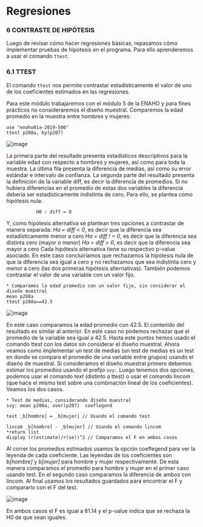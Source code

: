 # Regresiones

### 6 CONTRASTE DE HIPÓTESIS

Luego de revisar cómo hacer regresiones básicas, repasamos cómo implementar pruebas de hipótesis en el programa. Para ello aprenderemos a usar el comando `ttest`.

### 6.1 TTEST

El comando `ttest` nos permite contrastar estadísticamente el valor de uno de los coeficientes estimados en las regresiones.

Para este módulo trabajaremos con el módulo 5 de la ENAHO y para fines prácticos no consideraremos el diseño muestral. Comparemos la edad promedio en la muestra entre hombres y mujeres:

```
use "enaho01a-2019-500"
ttest p208a, by(p207)	
```

![image](https://user-images.githubusercontent.com/106888200/224228471-c683ec1f-db09-43a5-9bbc-d1ae452c48cf.png)

La primera parte del resultado presenta estadísticos descriptivos para la variable edad con respecto a hombres y mujeres, así como para toda la muestra. La última fila presenta la diferencia de medias, así como su error estándar e intervalo de confianza.
La segunda parte del resultado presenta la definición de la variable diff, es decir la diferencia de promedios. Si no hubiera diferencias en el promedio de estas dos variables la diferencia debería ser estadísticamente indistinta de cero. Para ello, se plantea como hipótesis nula:

               H0 : diff = 0

Y, como hipótesis alternativa se plantean tres opciones a contrastar de manera separada:
_Ha = diff < 0_, es decir que la diferencia sea estadísticamente menor a cero
_Ha = diff ! = 0_, es decir que la diferencia sea distinta cero (mayor o menor)
_Ha = diff > 0_, es decir que la diferencia sea mayor a cero
Cada hipótesis alternativa tiene su respectivo p-value asociado. En este caso concluiríamos que rechazamos la hipótesis nula de que la diferencia sea igual a cero y no rechazamos que sea indistinta cero y menor a cero (las dos primeras hipótesis alternativas).
También podemos contrastar el valor de una variable con un valor fijo.

```
* Comparamos la edad promedio con un valor fijo, sin considerar el diseño muestral
mean p208a
ttest p208a==42.5
```

![image](https://user-images.githubusercontent.com/106888200/224228713-c070a4f9-9f57-46ea-a0da-5d5ec0023152.png)

En este caso comparamos la edad promedio con 42.5. El contenido del resultado es similar al anterior. En este caso no podemos rechazar que el promedio de la variable sea igual a 42.5.
Hasta este puntos hemos usado el comando ttest con los datos sin considerar el diseño muestral. Ahora veamos como implementar un test de medias (un test de medias es un test en donde se compara el promedio de una variable entre grupos) usando el diseño de muestral.
Si consideramos el diseño muestral primero debemos estimar los promedios usando el prefijo `svy`:. Luego tenemos dos opciones, podemos usar el comando text (distinto a ttest) o usar el comando lincom (que hace el mismo test sobre una combinación lineal de los coeficientes). Veamos los dos casos. 

```
* Test de medias, considerando diseño muestral 
svy: mean p208a, over(p207)  coeflegend

test _b[hombre] = _b[mujer] // Usando el comando test

lincom _b[hombre] - _b[mujer] // Usando el comando lincom
*return list
display (r(estimate)/r(se))^2 // Comparamos el F en ambos casos
```
Al correr los promedios estimados usamos la opción coeflegend para ver la leyenda de cada coeficiente. Las leyendas de los coeficientes son _b[hombre]_ y _b[mujer]_ para hombre y mujer respectivamente. De esta manera comparamos el promedio para hombre y mujer en el primer caso usando test. En el segundo caso comparamos la diferencia de ambos con lincom. Al final usamos los resultados guardados para encontrar el F y compararlo con el F del test.

![image](https://user-images.githubusercontent.com/106888200/224228813-6edf9e97-db18-4176-9be9-0cb753d57c31.png)

En ambos casos el F es igual a 61.14 y el p-value indica que se rechaza la H0 de que sean iguales.
